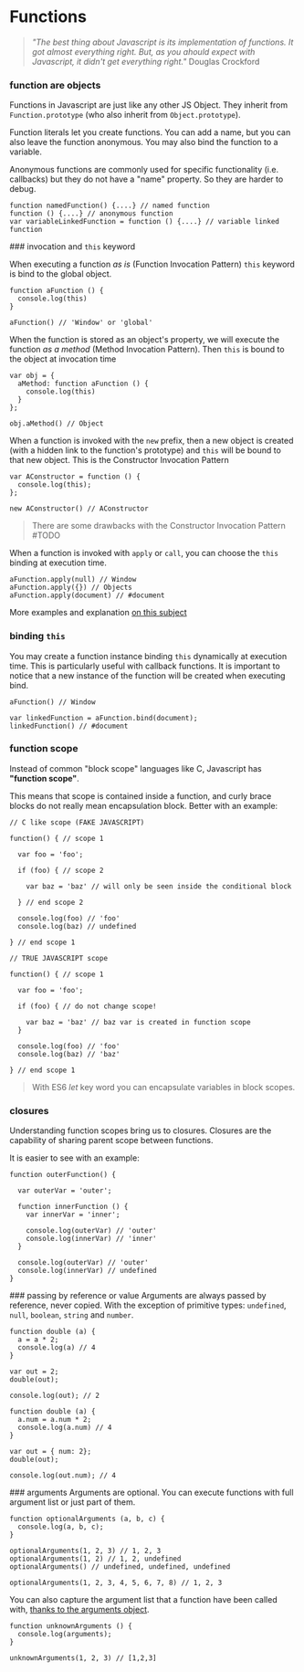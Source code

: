 # Functions

> _"The best thing about Javascript is its implementation of functions. It got almost everything right. But, as you ahould expect with Javascript, it didn't get everything right."_ Douglas Crockford

### function are objects

Functions in Javascript are just like any other JS Object. They inherit from `Function.prototype` (who also inherit from `Object.prototype`).

Function literals let you create functions. You can add a name, but you can also leave the function anonymous. You may also bind the function to a variable.

Anonymous functions are commonly used for specific functionality (i.e. callbacks) but they do not have a "name" property. So they are harder to debug.

```
function namedFunction() {....} // named function
function () {....} // anonymous function
var variableLinkedFunction = function () {....} // variable linked function
```

### invocation and `this` keyword

When executing a function _as is_ (Function Invocation Pattern) `this` keyword is bind to the global object.

```
function aFunction () {
  console.log(this)
}

aFunction() // 'Window' or 'global'
```

When the function is stored as an object's property, we will execute the function _as a method_ (Method Invocation Pattern). Then `this` is bound to the object at invocation time

```
var obj = {
  aMethod: function aFunction () {
    console.log(this)
  }
};

obj.aMethod() // Object
```

When a function is invoked with the `new` prefix, then a new object is created (with a hidden link to the function's prototype) and `this` will be bound to that new object. This is the Constructor Invocation Pattern

```
var AConstructor = function () {
  console.log(this);
};

new AConstructor() // AConstructor
```

> There are some drawbacks with the Constructor Invocation Pattern #TODO

When a function is invoked with `apply` or `call`, you can choose the `this` binding at execution time.

```
aFunction.apply(null) // Window
aFunction.apply({}) // Objects
aFunction.apply(document) // #document
```

More examples and explanation [on this subject](http://blog.amatiasq.com/2012/01/javascript-conceptos-basicos-this-call-y-apply/)

### binding `this`

You may create a function instance binding `this` dynamically at execution time. This is particularly useful with callback functions. It is important to notice that a new instance of the function will be created when executing bind.

```
aFunction() // Window

var linkedFunction = aFunction.bind(document);
linkedFunction() // #document
```

### function scope

Instead of common "block scope" languages like C, Javascript has **"function scope"**.

This means that scope is contained inside a function, and curly brace blocks do not really mean encapsulation block. Better with an example:

```
// C like scope (FAKE JAVASCRIPT)

function() { // scope 1

  var foo = 'foo';

  if (foo) { // scope 2

    var baz = 'baz' // will only be seen inside the conditional block

  } // end scope 2

  console.log(foo) // 'foo'
  console.log(baz) // undefined

} // end scope 1
```

```
// TRUE JAVASCRIPT scope

function() { // scope 1

  var foo = 'foo';

  if (foo) { // do not change scope!

    var baz = 'baz' // baz var is created in function scope
  }

  console.log(foo) // 'foo'
  console.log(baz) // 'baz'

} // end scope 1
```

> With ES6 _let_ key word you can encapsulate variables in block scopes.

### closures
Understanding function scopes bring us to closures. Closures are the capability of sharing parent scope between functions.

It is easier to see with an example:
```
function outerFunction() {

  var outerVar = 'outer';

  function innerFunction () {
    var innerVar = 'inner';

    console.log(outerVar) // 'outer'
    console.log(innerVar) // 'inner'
  }

  console.log(outerVar) // 'outer'
  console.log(innerVar) // undefined
}
```

### passing by reference or value
Arguments are always passed by reference, never copied. With the exception of primitive types: `undefined`, `null`, `boolean`, `string` and `number`.

```
function double (a) {
  a = a * 2;
  console.log(a) // 4
}

var out = 2;
double(out);

console.log(out); // 2
```

```
function double (a) {
  a.num = a.num * 2;
  console.log(a.num) // 4
}

var out = { num: 2};
double(out);

console.log(out.num); // 4
```

### arguments
Arguments are optional. You can execute functions with full argument list or just part of them.

```
function optionalArguments (a, b, c) {
  console.log(a, b, c);
}

optionalArguments(1, 2, 3) // 1, 2, 3
optionalArguments(1, 2) // 1, 2, undefined
optionalArguments() // undefined, undefined, undefined

optionalArguments(1, 2, 3, 4, 5, 6, 7, 8) // 1, 2, 3
```

You can also capture the argument list that a function have been called with, [thanks to the arguments object](https://developer.mozilla.org/es/docs/Web/JavaScript/Referencia/Funciones/arguments).

```
function unknownArguments () {
  console.log(arguments);
}

unknownArguments(1, 2, 3) // [1,2,3]
```
